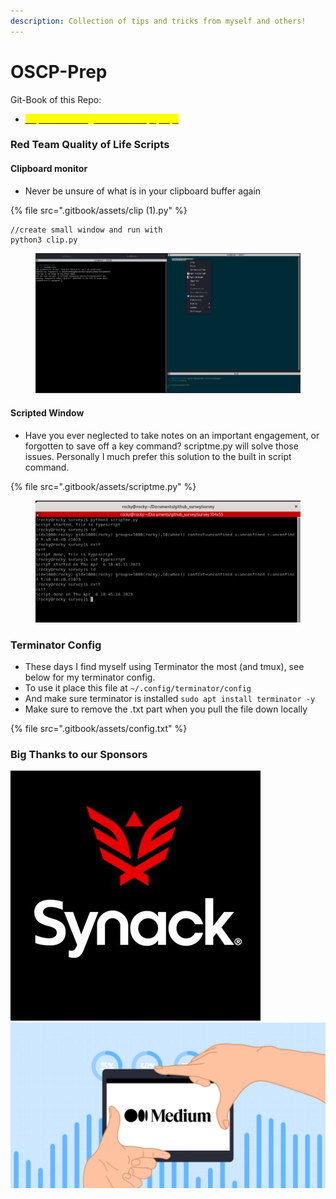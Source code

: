 ```yaml
---
description: Collection of tips and tricks from myself and others!
---
```


# OSCP-Prep

Git-Book of this Repo:

* [<mark style="color:yellow;">https://ice-wzl.gitbook.io/oscp-prep/</mark>](https://ice-wzl.gitbook.io/oscp-prep/)

### Red Team Quality of Life Scripts

#### Clipboard monitor&#x20;

* Never be unsure of what is in your clipboard buffer again

{% file src=".gitbook/assets/clip (1).py" %}

```
//create small window and run with
python3 clip.py
```

<figure><img src=".gitbook/assets/image.png" alt=""><figcaption></figcaption></figure>

#### Scripted Window

* Have you ever neglected to take notes on an important engagement, or forgotten to save off a key command?  scriptme.py will solve those issues.  Personally I much prefer this solution to the built in script command.

{% file src=".gitbook/assets/scriptme.py" %}

<figure><img src=".gitbook/assets/image (1).png" alt=""><figcaption></figcaption></figure>

### Terminator Config

* These days I find myself using Terminator the most (and tmux), see below for my terminator config.
* To use it place this file at `~/.config/terminator/config`
* And make sure terminator is installed `sudo apt install terminator -y`
* Make sure to remove the .txt part when you pull the file down locally&#x20;

{% file src=".gitbook/assets/config.txt" %}

### Big Thanks to our Sponsors

<img src=".gitbook/assets/qmaPi6hK_400x400.jpg" alt="" data-size="original"><img src=".gitbook/assets/tp-blog-1864x980-10 (1).png" alt="" data-size="original">
